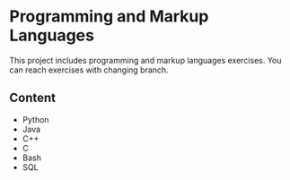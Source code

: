 # Programming and Markup Languages
This project includes programming and markup languages exercises. You can reach exercises with changing branch.
## Content
- Python
- Java
- C++
- C
- Bash
- SQL


